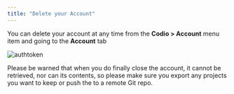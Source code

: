 ```yaml
---
title: "Delete your Account"
---
```


You can delete your account at any time from the **Codio > Account** menu item and going to the **Account** tab

<img alt="authtoken" src="/img/docs/delete.png" class="simple"/>

Please be warned that when you do finally close the account, it cannot be retrieved, nor can its contents, so please make sure you export any projects you want to keep or push the to a remote Git repo.